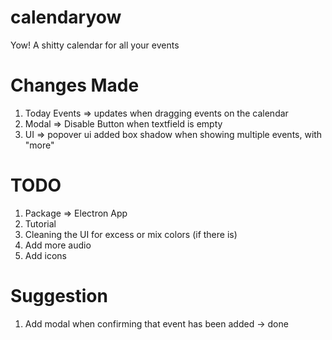 # calendaryow

Yow! A shitty calendar for all your events


# Changes Made 

1. Today Events => updates when dragging events on the calendar <br>
2. Modal => Disable Button when textfield is empty <br>
3. UI => popover ui added box shadow when showing multiple events, with "more"


# TODO

1. Package => Electron App <br>
2. Tutorial <br>
3. Cleaning the UI for excess or mix colors (if there is) <br>
4. Add more audio <br>
5. Add icons


# Suggestion

1. Add modal when confirming that event has been added -> done